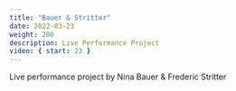 ```yaml
---
title: "Bauer & Stritter"
date: 2022-03-23
weight: 200
description: Live Performance Project 
video: { start: 23 }
---
```

Live performance project by Nina Bauer & Frederic Stritter

<!--
{{< youtube "cAn961_2BSM" >}}
-->
